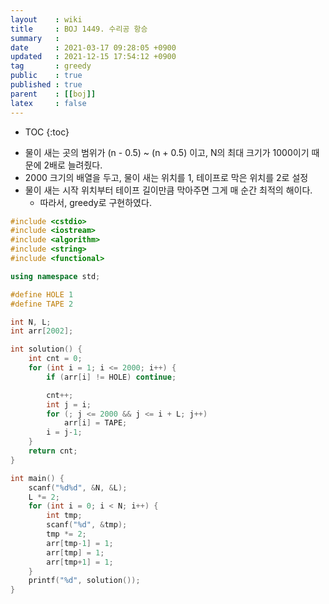```yaml
---
layout    : wiki
title     : BOJ 1449. 수리공 항승
summary   : 
date      : 2021-03-17 09:28:05 +0900
updated   : 2021-12-15 17:54:12 +0900
tag       : greedy
public    : true
published : true
parent    : [[boj]]
latex     : false
---
```

* TOC
{:toc}

- 물이 새는 곳의 범위가 (n - 0.5) ~ (n + 0.5) 이고, N의 최대 크기가 1000이기 때문에 2배로 늘려줬다.
- 2000 크기의 배열을 두고, 물이 새는 위치를 1, 테이프로 막은 위치를 2로 설정
- 물이 새는 시작 위치부터 테이프 길이만큼 막아주면 그게 매 순간 최적의 해이다. 
	- 따라서, greedy로 구현하였다.

```cpp linenos
#include <cstdio>
#include <iostream>
#include <algorithm>
#include <string>
#include <functional>

using namespace std;

#define HOLE 1
#define TAPE 2

int N, L;
int arr[2002];

int solution() {
	int cnt = 0;
	for (int i = 1; i <= 2000; i++) {
		if (arr[i] != HOLE) continue;

		cnt++;
		int j = i;
		for (; j <= 2000 && j <= i + L; j++)
			arr[i] = TAPE;
		i = j-1;
	}
	return cnt;
}

int main() {
	scanf("%d%d", &N, &L);
	L *= 2;
	for (int i = 0; i < N; i++) {
		int tmp;
		scanf("%d", &tmp);
		tmp *= 2;
		arr[tmp-1] = 1;
		arr[tmp] = 1;
		arr[tmp+1] = 1;
	}
	printf("%d", solution());
}
```
